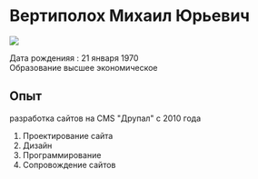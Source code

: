 # Вертиполох Михаил Юрьевич  
![](https://sun9-3.userapi.com/impg/kLrvaB00V9smznsWmpjyCx86xdyXVS2laucKeA/88MgOKipNVA.jpg?size=400x726&quality=95&sign=1f842155610188c5e5b8d1ed0228d616&type=album)  

Дата рожденияя : 21 января 1970  
Образование высшее экономическое  

## Опыт  
разработка сайтов на CMS "Друпал" с 2010 года  
1. Проектирование сайта 
2. Дизайн  
3. Программирование  
4. Сопровождение сайтов  

